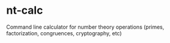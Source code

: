 # nt-calc
Command line calculator for number theory operations (primes, factorization, congruences, cryptography, etc)
